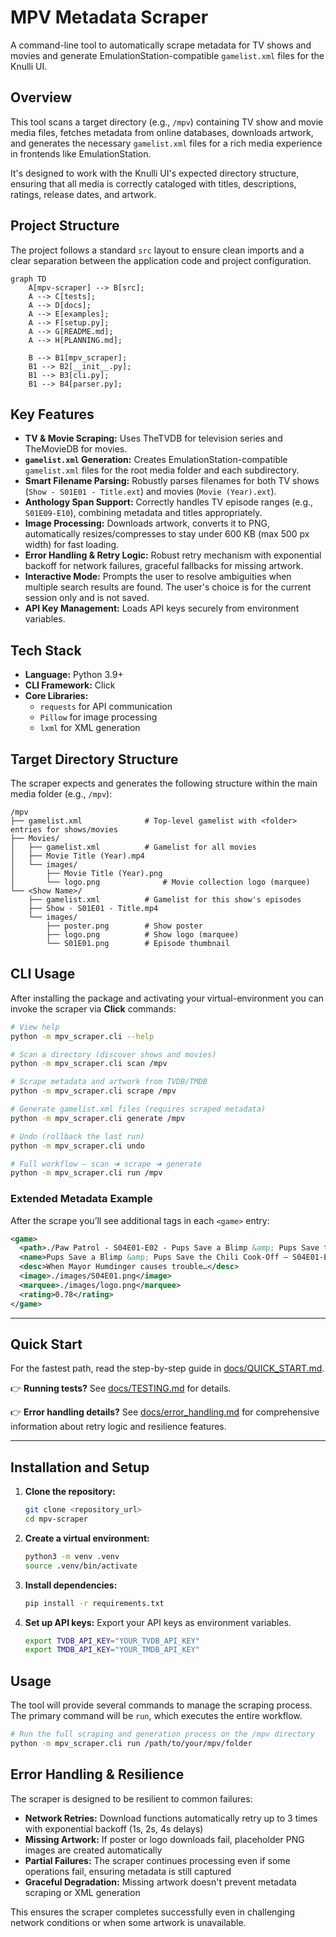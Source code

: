 # MPV Metadata Scraper

A command-line tool to automatically scrape metadata for TV shows and movies and generate EmulationStation-compatible `gamelist.xml` files for the Knulli UI.

## Overview

This tool scans a target directory (e.g., `/mpv`) containing TV show and movie media files, fetches metadata from online databases, downloads artwork, and generates the necessary `gamelist.xml` files for a rich media experience in frontends like EmulationStation.

It's designed to work with the Knulli UI's expected directory structure, ensuring that all media is correctly cataloged with titles, descriptions, ratings, release dates, and artwork.

## Project Structure
The project follows a standard `src` layout to ensure clean imports and a clear separation between the application code and project configuration.

```mermaid
graph TD
    A[mpv-scraper] --> B[src];
    A --> C[tests];
    A --> D[docs];
    A --> E[examples];
    A --> F[setup.py];
    A --> G[README.md];
    A --> H[PLANNING.md];

    B --> B1[mpv_scraper];
    B1 --> B2[__init__.py];
    B1 --> B3[cli.py];
    B1 --> B4[parser.py];
```

## Key Features

- **TV & Movie Scraping:** Uses TheTVDB for television series and TheMovieDB for movies.
- **`gamelist.xml` Generation:** Creates EmulationStation-compatible `gamelist.xml` files for the root media folder and each subdirectory.
- **Smart Filename Parsing:** Robustly parses filenames for both TV shows (`Show - S01E01 - Title.ext`) and movies (`Movie (Year).ext`).
- **Anthology Span Support:** Correctly handles TV episode ranges (e.g., `S01E09-E10`), combining metadata and titles appropriately.
- **Image Processing:** Downloads artwork, converts it to PNG, automatically resizes/compresses to stay under 600 KB (max 500 px width) for fast loading.
- **Error Handling & Retry Logic:** Robust retry mechanism with exponential backoff for network failures, graceful fallbacks for missing artwork.
- **Interactive Mode:** Prompts the user to resolve ambiguities when multiple search results are found. The user's choice is for the current session only and is not saved.
- **API Key Management:** Loads API keys securely from environment variables.

## Tech Stack

- **Language:** Python 3.9+
- **CLI Framework:** Click
- **Core Libraries:**
  - `requests` for API communication
  - `Pillow` for image processing
  - `lxml` for XML generation

## Target Directory Structure

The scraper expects and generates the following structure within the main media folder (e.g., `/mpv`):

```
/mpv
├── gamelist.xml              # Top-level gamelist with <folder> entries for shows/movies
├── Movies/
│   ├── gamelist.xml          # Gamelist for all movies
│   ├── Movie Title (Year).mp4
│   └── images/
│       ├── Movie Title (Year).png
│       └── logo.png              # Movie collection logo (marquee)
└── <Show Name>/
    ├── gamelist.xml          # Gamelist for this show's episodes
    ├── Show - S01E01 - Title.mp4
    └── images/
        ├── poster.png        # Show poster
        ├── logo.png          # Show logo (marquee)
        └── S01E01.png        # Episode thumbnail
```

## CLI Usage

After installing the package and activating your virtual-environment you can invoke the scraper via **Click** commands:

```bash
# View help
python -m mpv_scraper.cli --help

# Scan a directory (discover shows and movies)
python -m mpv_scraper.cli scan /mpv

# Scrape metadata and artwork from TVDB/TMDB
python -m mpv_scraper.cli scrape /mpv

# Generate gamelist.xml files (requires scraped metadata)
python -m mpv_scraper.cli generate /mpv

# Undo (rollback the last run)
python -m mpv_scraper.cli undo

# Full workflow – scan ➜ scrape ➜ generate
python -m mpv_scraper.cli run /mpv
```

### Extended Metadata Example

After the scrape you’ll see additional tags in each `<game>` entry:

```xml
<game>
  <path>./Paw Patrol - S04E01-E02 - Pups Save a Blimp &amp; Pups Save the Chili Cook-Off.mp4</path>
  <name>Pups Save a Blimp &amp; Pups Save the Chili Cook-Off – S04E01-E02</name>
  <desc>When Mayor Humdinger causes trouble…</desc>
  <image>./images/S04E01.png</image>
  <marquee>./images/logo.png</marquee>
  <rating>0.78</rating>
</game>
```


---

## Quick Start

For the fastest path, read the step-by-step guide in [docs/QUICK_START.md](docs/QUICK_START.md).

👉 **Running tests?** See [docs/TESTING.md](docs/TESTING.md) for details.

👉 **Error handling details?** See [docs/error_handling.md](docs/error_handling.md) for comprehensive information about retry logic and resilience features.

---

## Installation and Setup

1.  **Clone the repository:**
    ```bash
    git clone <repository_url>
    cd mpv-scraper
    ```

2.  **Create a virtual environment:**
    ```bash
    python3 -m venv .venv
    source .venv/bin/activate
    ```

3.  **Install dependencies:**
    ```bash
    pip install -r requirements.txt
    ```

4.  **Set up API keys:**
    Export your API keys as environment variables.
    ```bash
    export TVDB_API_KEY="YOUR_TVDB_API_KEY"
    export TMDB_API_KEY="YOUR_TMDB_API_KEY"
    ```

## Usage

The tool will provide several commands to manage the scraping process. The primary command will be `run`, which executes the entire workflow.

```bash
# Run the full scraping and generation process on the /mpv directory
python -m mpv_scraper.cli run /path/to/your/mpv/folder
```

## Error Handling & Resilience

The scraper is designed to be resilient to common failures:

- **Network Retries:** Download functions automatically retry up to 3 times with exponential backoff (1s, 2s, 4s delays)
- **Missing Artwork:** If poster or logo downloads fail, placeholder PNG images are created automatically
- **Partial Failures:** The scraper continues processing even if some operations fail, ensuring metadata is still captured
- **Graceful Degradation:** Missing artwork doesn't prevent metadata scraping or XML generation

This ensures the scraper completes successfully even in challenging network conditions or when some artwork is unavailable.
<!-- ci trigger -->
